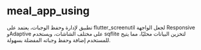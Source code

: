 # meal_app_using
تطبيق لإدارة وحفظ الوجبات، يعتمد على flutter_screenutil لجعل الواجهة Responsive وAdaptive على مختلف الشاشات، ويستخدم sqflite لتخزين البيانات محليًا، مما يتيح للمستخدم إضافة وحفظ وجباته المفضلة بسهولة.
